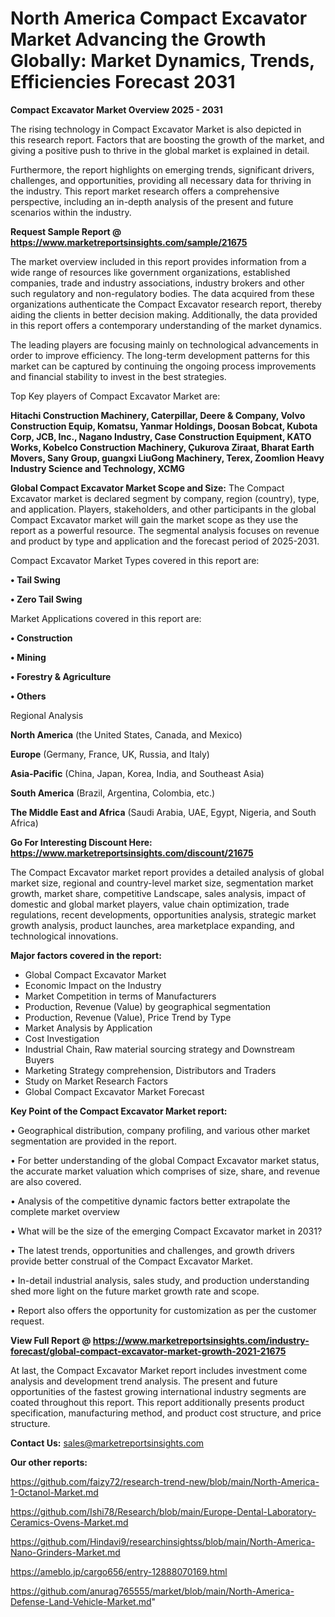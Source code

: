 # North America Compact Excavator Market Advancing the Growth Globally: Market Dynamics, Trends, Efficiencies Forecast 2031

<Strong> Compact Excavator Market Overview 2025 - 2031</strong>

The rising technology in Compact Excavator Market is also depicted in this research report. Factors that are boosting the growth of the market, and giving a positive push to thrive in the global market is explained in detail.

Furthermore, the report highlights on emerging trends, significant drivers, challenges, and opportunities, providing all necessary data for thriving in the industry. This report market research offers a comprehensive perspective, including an in-depth analysis of the present and future scenarios within the industry.

<strong>Request Sample Report @ <a href=https://www.marketreportsinsights.com/sample/21675>https://www.marketreportsinsights.com/sample/21675</a></strong>

The market overview included in this report provides information from a wide range of resources like government organizations, established companies, trade and industry associations, industry brokers and other such regulatory and non-regulatory bodies. The data acquired from these organizations authenticate the Compact Excavator research report, thereby aiding the clients in better decision making. Additionally, the data provided in this report offers a contemporary understanding of the market dynamics.

The leading players are focusing mainly on technological advancements in order to improve efficiency. The long-term development patterns for this market can be captured by continuing the ongoing process improvements and financial stability to invest in the best strategies.

Top Key players of Compact Excavator Market are:

<strong>Hitachi Construction Machinery, Caterpillar, Deere & Company, Volvo Construction Equip, Komatsu, Yanmar Holdings, Doosan Bobcat, Kubota Corp, JCB, Inc., Nagano Industry, Case Construction Equipment, KATO Works, Kobelco Construction Machinery, Çukurova Ziraat, Bharat Earth Movers, Sany Group, guangxi LiuGong Machinery, Terex, Zoomlion Heavy Industry Science and Technology, XCMG</strong>

<strong><b>Global Compact Excavator Market Scope and Size:</b></strong>
The Compact Excavator market is declared segment by company, region (country), type, and application. Players, stakeholders, and other participants in the global Compact Excavator market will gain the market scope as they use the report as a powerful resource. The segmental analysis focuses on revenue and product by type and application and the forecast period of 2025-2031.

Compact Excavator Market Types covered in this report are:

<strong>• Tail Swing

• Zero Tail Swing</strong>

Market Applications covered in this report are:

<strong>• Construction

• Mining

• Forestry & Agriculture

• Others</strong> 

Regional Analysis

<strong>North America</strong> (the United States, Canada, and Mexico)

<strong>Europe</strong> (Germany, France, UK, Russia, and Italy)

<strong>Asia-Pacific</strong> (China, Japan, Korea, India, and Southeast Asia)

<strong>South America</strong> (Brazil, Argentina, Colombia, etc.)

<strong>The Middle East and Africa</strong> (Saudi Arabia, UAE, Egypt, Nigeria, and South Africa)

<strong>Go For Interesting Discount Here: <a href=https://www.marketreportsinsights.com/discount/21675>https://www.marketreportsinsights.com/discount/21675</a></strong>

The Compact Excavator market report provides a detailed analysis of global market size, regional and country-level market size, segmentation market growth, market share, competitive Landscape, sales analysis, impact of domestic and global market players, value chain optimization, trade regulations, recent developments, opportunities analysis, strategic market growth analysis, product launches, area marketplace expanding, and technological innovations.

<strong><b>Major factors covered in the report:</b></strong>
<ul>
  <li>Global Compact Excavator Market </li>
  <li>Economic Impact on the Industry</li>
  <li>Market Competition in terms of Manufacturers</li>
  <li>Production, Revenue (Value) by geographical segmentation</li>
  <li>Production, Revenue (Value), Price Trend by Type</li>
  <li>Market Analysis by Application</li>
  <li>Cost Investigation</li>
  <li>Industrial Chain, Raw material sourcing strategy and Downstream Buyers</li>
  <li>Marketing Strategy comprehension, Distributors and Traders</li>
  <li>Study on Market Research Factors</li>
  <li>Global Compact Excavator Market Forecast</li>
</ul>

<strong><b>Key Point of the Compact Excavator Market report:</b></strong>

• Geographical distribution, company profiling, and various other market segmentation are provided in the report.

• For better understanding of the global Compact Excavator market status, the accurate market valuation which comprises of size, share, and revenue are also covered.

• Analysis of the competitive dynamic factors better extrapolate the complete market overview

• What will be the size of the emerging Compact Excavator market in 2031?

• The latest trends, opportunities and challenges, and growth drivers provide better construal of the Compact Excavator Market.

• In-detail industrial analysis, sales study, and production understanding shed more light on the future market growth rate and scope.

• Report also offers the opportunity for customization as per the customer request.

<strong><b>View Full Report @ <a href=https://www.marketreportsinsights.com/industry-forecast/global-compact-excavator-market-growth-2021-21675>https://www.marketreportsinsights.com/industry-forecast/global-compact-excavator-market-growth-2021-21675</a></b></strong>


At last, the Compact Excavator Market report includes investment come analysis and development trend analysis. The present and future opportunities of the fastest growing international industry segments are coated throughout this report. This report additionally presents product specification, manufacturing method, and product cost structure, and price structure.

<strong>Contact Us:</strong>
sales@marketreportsinsights.com

<strong>Our other reports:</strong>

<a href=https://github.com/faizy72/research-trend-new/blob/main/North-America-1-Octanol-Market.md>https://github.com/faizy72/research-trend-new/blob/main/North-America-1-Octanol-Market.md</a>

<a href=https://github.com/Ishi78/Research/blob/main/Europe-Dental-Laboratory-Ceramics-Ovens-Market.md>https://github.com/Ishi78/Research/blob/main/Europe-Dental-Laboratory-Ceramics-Ovens-Market.md</a>

<a href=https://github.com/Hindavi9/researchinsightss/blob/main/North-America-Nano-Grinders-Market.md>https://github.com/Hindavi9/researchinsightss/blob/main/North-America-Nano-Grinders-Market.md</a>

<a href=https://ameblo.jp/cargo656/entry-12888070169.html>https://ameblo.jp/cargo656/entry-12888070169.html</a>

<a href=https://github.com/anurag765555/market/blob/main/North-America-Defense-Land-Vehicle-Market.md>https://github.com/anurag765555/market/blob/main/North-America-Defense-Land-Vehicle-Market.md</a>"
